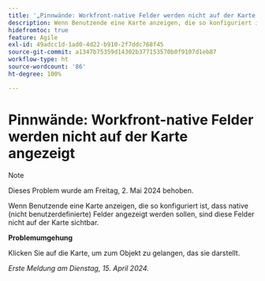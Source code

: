```yaml
---
title: '„Pinnwände: Workfront-native Felder werden nicht auf der Karte angezeigt“'
description: Wenn Benutzende eine Karte anzeigen, die so konfiguriert ist, dass native (nicht benutzerdefinierte) Felder angezeigt werden sollen, sind diese Felder nicht auf der Karte sichtbar.
hidefromtoc: true
feature: Agile
exl-id: 49adcc1d-1ad0-4d22-b910-2f7ddc768f45
source-git-commit: a1347b75359d14302b377153570b0f9107d1eb87
workflow-type: ht
source-wordcount: '86'
ht-degree: 100%

---
```


# Pinnwände: Workfront-native Felder werden nicht auf der Karte angezeigt

>[!NOTE]
>
>Dieses Problem wurde am Freitag, 2. Mai 2024 behoben.

Wenn Benutzende eine Karte anzeigen, die so konfiguriert ist, dass native (nicht benutzerdefinierte) Felder angezeigt werden sollen, sind diese Felder nicht auf der Karte sichtbar.

**Problemumgehung**

Klicken Sie auf die Karte, um zum Objekt zu gelangen, das sie darstellt.

_Erste Meldung am Dienstag, 15. April 2024._
